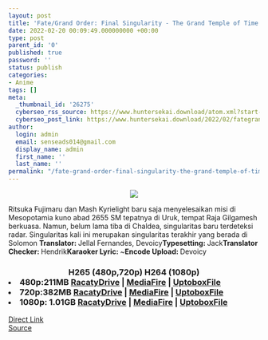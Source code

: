 ```yaml
---
layout: post
title: 'Fate/Grand Order: Final Singularity - The Grand Temple of Time: Solomon'
date: 2022-02-20 00:09:49.000000000 +00:00
type: post
parent_id: '0'
published: true
password: ''
status: publish
categories:
- Anime
tags: []
meta:
  _thumbnail_id: '26275'
  cyberseo_rss_source: https://www.huntersekai.download/atom.xml?start-index=1
  cyberseo_post_link: https://www.huntersekai.download/2022/02/fategrand-order-final-singularity-grand.html
author:
  login: admin
  email: senseads014@gmail.com
  display_name: admin
  first_name: ''
  last_name: ''
permalink: "/fate-grand-order-final-singularity-the-grand-temple-of-time-solomon/"
---
```

<p> <a class="popup" data-target="41497"></a>
<div dir="ltr" style="text-align: left;" trbidi="on">
<div class="separator" style="clear: both; text-align: center;"><a href="https://blogger.googleusercontent.com/img/a/AVvXsEjdBzWXxUttlEMIGJSjwF6IhcvEzJcSQwxvN7csL0S1IRkPPPRQDhtaqhl3i-TxuFXag3HPleW4LIzaCSQ_WeriPCtm2yBAwbkGId2KY8tzLGtqcg-0kwOQy0Cj4BfX8rHUiCGfNhHvG_gqM9N0OqIL-RIjF6WthawfCLqkRWevY8z6lElDFnSDfrR0" imageanchor="1" style="margin-left: 1em; margin-right: 1em;"><img border="0" data-original-height="318" data-original-width="225" src="{{ site.baseurl }}/assets/2022/02/AVvXsEjdBzWXxUttlEMIGJSjwF6IhcvEzJcSQwxvN7csL0S1IRkPPPRQDhtaqhl3i-TxuFXag3HPleW4LIzaCSQ_WeriPCtm2yBAwbkGId2KY8tzLGtqcg-0kwOQy0Cj4BfX8rHUiCGfNhHvG_gqM9N0OqIL-RIjF6WthawfCLqkRWevY8z6lElDFnSDfrR0" /></a></div>
<p>Ritsuka Fujimaru dan Mash Kyrielight baru saja menyelesaikan misi di Mesopotamia kuno abad 2655 SM tepatnya di Uruk, tempat Raja Gilgamesh berkuasa. Namun, belum lama tiba di Chaldea, singularitas baru terdeteksi radar. Singularitas kali ini merupakan singularitas terakhir yang berada di Solomon<a name="more"></a>
<pekerja><b>Translator: </b><span> Jellal Fernandes, Devoicy</span><b>Typesetting: </b><span>Jack</span><b>Translator Checker: </b><span>Hendrik</span><b>Karaoker Lyric: </b><span>~</span><b>Encode Upload: </b><span>Devoicy</span></pekerja>
<div class="dl">
<ul> </ul>
<h3 /><center>H265 (480p,720p) H264 (1080p)</center>
<li><b>480p:</b><span id="size">211MB</span> <a href="https://cararegistrasi.com/st/?api=b27e2cc08dafd182df905b90fb513c552b61fc26&url=https://racaty.net/nxdz9ag05t61">RacatyDrive</a> | <a href="https://cararegistrasi.com/st/?api=b27e2cc08dafd182df905b90fb513c552b61fc26&url=https://www.mediafire.com/folder/17pt80yp8330r/HNS">MediaFire</a> | <a href="https://cararegistrasi.com/st/?api=b27e2cc08dafd182df905b90fb513c552b61fc26&url=https://uptobox.com/zyc797yc72ot">UptoboxFile</a></li>
<li><b>720p:</b><span id="size">382MB</span> <a href="https://cararegistrasi.com/st/?api=b27e2cc08dafd182df905b90fb513c552b61fc26&url=https://racaty.net/z6fvrv4l2xx7">RacatyDrive</a> | <a href="https://cararegistrasi.com/st/?api=b27e2cc08dafd182df905b90fb513c552b61fc26&url=https://www.mediafire.com/folder/17pt80yp8330r/HNS">MediaFire</a> | <a href="https://cararegistrasi.com/st/?api=b27e2cc08dafd182df905b90fb513c552b61fc26&url=https://uptobox.com/148z6dusgen2">UptoboxFile</a></li>
<li><b>1080p:</b> <span id="size">1.01GB</span> <a href="https://cararegistrasi.com/st/?api=b27e2cc08dafd182df905b90fb513c552b61fc26&url=https://racaty.net/ootetamjou3z">RacatyDrive</a> | <a href="https://cararegistrasi.com/st/?api=b27e2cc08dafd182df905b90fb513c552b61fc26&url=https://www.mediafire.com/folder/17pt80yp8330r/HNS">MediaFire</a> | <a href="https://cararegistrasi.com/st/?api=b27e2cc08dafd182df905b90fb513c552b61fc26&url=https://uptobox.com/8cx14x4cykvt">UptoboxFile</a></li>
</div>
</div>
<link rel="stylesheet" href="https://cdnjs.cloudflare.com/ajax/libs/font-awesome/4.7.0/css/font-awesome.min.css" />
<div class="divbtn"> <a href="https://handymansurrender.com/fihup8buzv?key=94550f7ce39444073321dde3b8782f97" class="btn"><i class="fa fa-download"></i> Direct Link</a> <br /><a href="https://www.huntersekai.download/2022/02/fategrand-order-final-singularity-grand.html">Source</a> </div>
